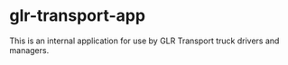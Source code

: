 # glr-transport-app
This is an internal application for use by GLR Transport truck drivers and managers.
